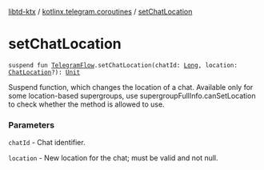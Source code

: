 [libtd-ktx](../index.md) / [kotlinx.telegram.coroutines](index.md) / [setChatLocation](./set-chat-location.md)

# setChatLocation

`suspend fun `[`TelegramFlow`](../kotlinx.telegram.core/-telegram-flow/index.md)`.setChatLocation(chatId: `[`Long`](https://kotlinlang.org/api/latest/jvm/stdlib/kotlin/-long/index.html)`, location: `[`ChatLocation`](https://tdlibx.github.io/td/docs/org/drinkless/td/libcore/telegram/TdApi/ChatLocation.html)`?): `[`Unit`](https://kotlinlang.org/api/latest/jvm/stdlib/kotlin/-unit/index.html)

Suspend function, which changes the location of a chat. Available only for some location-based
supergroups, use supergroupFullInfo.canSetLocation to check whether the method is allowed to use.

### Parameters

`chatId` - Chat identifier.

`location` - New location for the chat; must be valid and not null.